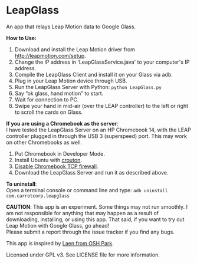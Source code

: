 LeapGlass
=========

An app that relays Leap Motion data to Google Glass.

**How to Use:**  
1. Download and install the Leap Motion driver from http://leapmotion.com/setup.  
2. Change the IP address in 'LeapGlassService.java' to your computer's IP address.
3. Compile the LeapGlass Client and install it on your Glass via adb.  
4. Plug in your Leap Motion device through USB.  
5. Run the LeapGlass Server with Python: ```python LeapGlass.py```  
6. Say “ok glass, hand motion” to start.  
7. Wait for connection to PC.  
8. Swipe your hand in mid-air (over the LEAP controller) to the left or right to scroll the cards on Glass.  

**If you are using a Chromebook as the server**:  
I have tested the LeapGlass Server on an HP Chromebook 14, with the LEAP controller plugged in through the USB 3 (superspeed) port. This may work on other Chromebooks as well.  
1.  Put Chromebook in Developer Mode.  
2.  Install Ubuntu with [crouton](http://www.howtogeek.com/162120/how-to-install-ubuntu-linux-on-your-chromebook-with-crouton/).  
3.  [Disable Chromebook TCP firewall](http://stackoverflow.com/a/15555948/2617124).  
4.  Download the LeapGlass Server and run it as described above.  

**To uninstall**:  
Open a terminal console or command line and type: ```adb uninstall com.carrotcorp.leapglass```

**CAUTION**: This app is an experiment. Some things may not run smoothly. I am not responsible for anything that may happen as a result of downloading, installing, or using this app. That said, if you want to try out Leap Motion with Google Glass, go ahead!  
Please submit a report through the issue tracker if you find any bugs.

This app is inspired by [Laen from OSH Park](https://twitter.com/laen/status/464843890722226176).

Licensed under GPL v3. See LICENSE file for more information.
